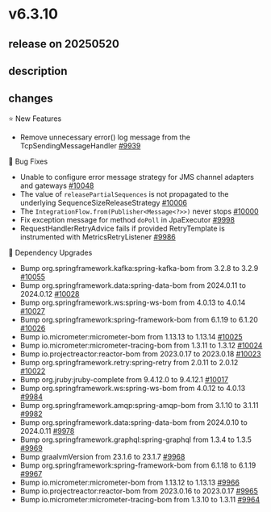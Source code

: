 # v6.3.10

## release on 20250520

## description

## changes

⭐ New Features

* Remove unnecessary error() log message from the TcpSendingMessageHandler <a href="https://github.com/spring-projects/spring-integration/issues/9939" data-hovercard-type="issue" data-hovercard-url="/spring-projects/spring-integration/issues/9939/hovercard">#9939</a>

🐞 Bug Fixes

* Unable to configure error message strategy for JMS channel adapters and gateways <a href="https://github.com/spring-projects/spring-integration/issues/10048" data-hovercard-type="issue" data-hovercard-url="/spring-projects/spring-integration/issues/10048/hovercard">#10048</a>
* The value of <code>releasePartialSequences</code> is not propagated to the underlying SequenceSizeReleaseStrategy <a href="https://github.com/spring-projects/spring-integration/issues/10006" data-hovercard-type="issue" data-hovercard-url="/spring-projects/spring-integration/issues/10006/hovercard">#10006</a>
* The <code>IntegrationFlow.from(Publisher&lt;Message&lt;?&gt;&gt;)</code> never stops <a href="https://github.com/spring-projects/spring-integration/issues/10000" data-hovercard-type="issue" data-hovercard-url="/spring-projects/spring-integration/issues/10000/hovercard">#10000</a>
* Fix exception message for method <code>doPoll</code> in JpaExecutor <a href="https://github.com/spring-projects/spring-integration/issues/9998" data-hovercard-type="issue" data-hovercard-url="/spring-projects/spring-integration/issues/9998/hovercard">#9998</a>
* RequestHandlerRetryAdvice fails if provided RetryTemplate is instrumented with MetricsRetryListener <a href="https://github.com/spring-projects/spring-integration/issues/9986" data-hovercard-type="issue" data-hovercard-url="/spring-projects/spring-integration/issues/9986/hovercard">#9986</a>

🔨 Dependency Upgrades

* Bump org.springframework.kafka:spring-kafka-bom from 3.2.8 to 3.2.9 <a href="https://github.com/spring-projects/spring-integration/pull/10055" data-hovercard-type="pull_request" data-hovercard-url="/spring-projects/spring-integration/pull/10055/hovercard">#10055</a>
* Bump org.springframework.data:spring-data-bom from 2024.0.11 to 2024.0.12 <a href="https://github.com/spring-projects/spring-integration/pull/10028" data-hovercard-type="pull_request" data-hovercard-url="/spring-projects/spring-integration/pull/10028/hovercard">#10028</a>
* Bump org.springframework.ws:spring-ws-bom from 4.0.13 to 4.0.14 <a href="https://github.com/spring-projects/spring-integration/pull/10027" data-hovercard-type="pull_request" data-hovercard-url="/spring-projects/spring-integration/pull/10027/hovercard">#10027</a>
* Bump org.springframework:spring-framework-bom from 6.1.19 to 6.1.20 <a href="https://github.com/spring-projects/spring-integration/pull/10026" data-hovercard-type="pull_request" data-hovercard-url="/spring-projects/spring-integration/pull/10026/hovercard">#10026</a>
* Bump io.micrometer:micrometer-bom from 1.13.13 to 1.13.14 <a href="https://github.com/spring-projects/spring-integration/pull/10025" data-hovercard-type="pull_request" data-hovercard-url="/spring-projects/spring-integration/pull/10025/hovercard">#10025</a>
* Bump io.micrometer:micrometer-tracing-bom from 1.3.11 to 1.3.12 <a href="https://github.com/spring-projects/spring-integration/pull/10024" data-hovercard-type="pull_request" data-hovercard-url="/spring-projects/spring-integration/pull/10024/hovercard">#10024</a>
* Bump io.projectreactor:reactor-bom from 2023.0.17 to 2023.0.18 <a href="https://github.com/spring-projects/spring-integration/pull/10023" data-hovercard-type="pull_request" data-hovercard-url="/spring-projects/spring-integration/pull/10023/hovercard">#10023</a>
* Bump org.springframework.retry:spring-retry from 2.0.11 to 2.0.12 <a href="https://github.com/spring-projects/spring-integration/pull/10022" data-hovercard-type="pull_request" data-hovercard-url="/spring-projects/spring-integration/pull/10022/hovercard">#10022</a>
* Bump org.jruby:jruby-complete from 9.4.12.0 to 9.4.12.1 <a href="https://github.com/spring-projects/spring-integration/pull/10017" data-hovercard-type="pull_request" data-hovercard-url="/spring-projects/spring-integration/pull/10017/hovercard">#10017</a>
* Bump org.springframework.ws:spring-ws-bom from 4.0.12 to 4.0.13 <a href="https://github.com/spring-projects/spring-integration/pull/9984" data-hovercard-type="pull_request" data-hovercard-url="/spring-projects/spring-integration/pull/9984/hovercard">#9984</a>
* Bump org.springframework.amqp:spring-amqp-bom from 3.1.10 to 3.1.11 <a href="https://github.com/spring-projects/spring-integration/pull/9982" data-hovercard-type="pull_request" data-hovercard-url="/spring-projects/spring-integration/pull/9982/hovercard">#9982</a>
* Bump org.springframework.data:spring-data-bom from 2024.0.10 to 2024.0.11 <a href="https://github.com/spring-projects/spring-integration/pull/9978" data-hovercard-type="pull_request" data-hovercard-url="/spring-projects/spring-integration/pull/9978/hovercard">#9978</a>
* Bump org.springframework.graphql:spring-graphql from 1.3.4 to 1.3.5 <a href="https://github.com/spring-projects/spring-integration/pull/9969" data-hovercard-type="pull_request" data-hovercard-url="/spring-projects/spring-integration/pull/9969/hovercard">#9969</a>
* Bump graalvmVersion from 23.1.6 to 23.1.7 <a href="https://github.com/spring-projects/spring-integration/pull/9968" data-hovercard-type="pull_request" data-hovercard-url="/spring-projects/spring-integration/pull/9968/hovercard">#9968</a>
* Bump org.springframework:spring-framework-bom from 6.1.18 to 6.1.19 <a href="https://github.com/spring-projects/spring-integration/pull/9967" data-hovercard-type="pull_request" data-hovercard-url="/spring-projects/spring-integration/pull/9967/hovercard">#9967</a>
* Bump io.micrometer:micrometer-bom from 1.13.12 to 1.13.13 <a href="https://github.com/spring-projects/spring-integration/pull/9966" data-hovercard-type="pull_request" data-hovercard-url="/spring-projects/spring-integration/pull/9966/hovercard">#9966</a>
* Bump io.projectreactor:reactor-bom from 2023.0.16 to 2023.0.17 <a href="https://github.com/spring-projects/spring-integration/pull/9965" data-hovercard-type="pull_request" data-hovercard-url="/spring-projects/spring-integration/pull/9965/hovercard">#9965</a>
* Bump io.micrometer:micrometer-tracing-bom from 1.3.10 to 1.3.11 <a href="https://github.com/spring-projects/spring-integration/pull/9964" data-hovercard-type="pull_request" data-hovercard-url="/spring-projects/spring-integration/pull/9964/hovercard">#9964</a>

